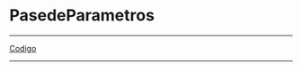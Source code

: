 # PasedeParametros

---
[Codigo](https://github.com/israeleslegitimo/PasedeParametros/blob/master/Program.cs)
***